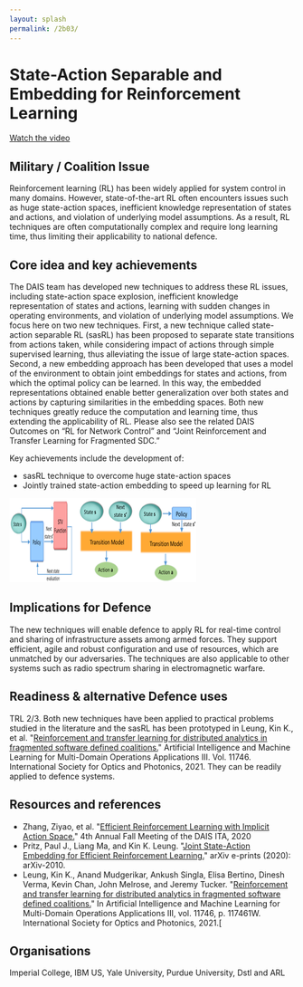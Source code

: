 ```yaml
---
layout: splash
permalink: /2b03/
---
```


# State-Action Separable and Embedding for Reinforcement Learning
[Watch the video](https://ibm.box.com/v/Showcase-2b03-video)

## Military / Coalition Issue
Reinforcement learning (RL) has been widely applied for system control in many domains. However, state-of-the-art RL
often encounters issues such as huge state-action spaces, inefficient knowledge representation of states and actions,
and violation of underlying model assumptions. As a result, RL techniques are often computationally complex and require
long learning time, thus limiting their applicability to national defence.

## Core idea and key achievements
The DAIS team has developed new techniques to address these RL issues, including state-action space explosion,
inefficient knowledge representation of states and actions, learning with sudden changes in operating environments,
and violation of underlying model assumptions. We focus here on two new techniques. First, a new technique called
state-action separable RL (sasRL) has been proposed to separate state transitions from actions taken, while
considering impact of actions through simple supervised learning, thus alleviating the issue of large state-action
spaces. Second, a new embedding approach has been developed that uses a model of the environment to obtain joint
embeddings for states and actions, from which the optimal policy can be learned. In this way, the embedded
representations obtained enable better generalization over both states and actions by capturing similarities in the
embedding spaces. Both new techniques greatly reduce the computation and learning time, thus extending the
applicability of RL. Please also see the related DAIS Outcomes on “RL for Network Control” and “Joint Reinforcement
and Transfer Learning for Fragmented SDC.”

Key achievements include the development of: 
* sasRL technique to overcome huge state-action spaces
* Jointly trained state-action embedding to speed up learning for RL

![image info](/dais/achievements/images/2b03-figure1.png)

## Implications for Defence
The new techniques will enable defence to apply RL for real-time control and sharing of infrastructure assets among
armed forces. They support efficient, agile and robust configuration and use of resources, which are unmatched by our
adversaries. The techniques are also applicable to other systems such as radio spectrum sharing in electromagnetic
warfare.

## Readiness & alternative Defence uses
TRL 2/3. Both new techniques have been applied to practical problems studied in the literature and the sasRL has
been prototyped in Leung, Kin K., et al.
"[Reinforcement and transfer learning for distributed analytics in fragmented software defined coalitions.](/doc-6087)"
Artificial Intelligence and Machine Learning for Multi-Domain Operations Applications III. Vol. 11746. International
Society for Optics and Photonics, 2021. They can be readily applied to defence systems.

## Resources and references
* Zhang, Ziyao, et al.
  "[Efficient Reinforcement Learning with Implicit Action Space.](/doc-7004/)"
  4th Annual Fall Meeting of the DAIS ITA, 2020
* Pritz, Paul J., Liang Ma, and Kin K. Leung.
  "[Joint State-Action Embedding for Efficient Reinforcement Learning.](/doc-6085/)"
  arXiv e-prints (2020): arXiv-2010.
* Leung, Kin K., Anand Mudgerikar, Ankush Singla, Elisa Bertino, Dinesh Verma, Kevin Chan, John Melrose, and Jeremy Tucker.
  "[Reinforcement and transfer learning for distributed analytics in fragmented software defined coalitions.](/doc-6087/)"
  In Artificial Intelligence and Machine Learning for Multi-Domain Operations Applications III, vol. 11746, p. 117461W. International Society for Optics and Photonics, 2021.[

## Organisations
Imperial College, IBM US, Yale University, Purdue University, Dstl and ARL
